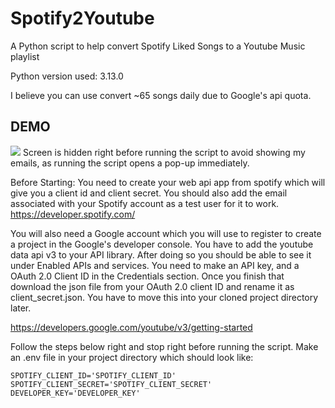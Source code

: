 # Spotify2Youtube

A Python script to help convert Spotify Liked Songs to a Youtube Music playlist

Python version used: 3.13.0

I believe you can use convert ~65 songs daily due to Google's api quota.
## DEMO
<img src="it works.gif"/>
Screen is hidden right before running the script to avoid showing my emails, as running the script opens a pop-up immediately.

Before Starting:
You need to create your web api app from spotify which will give you a client id and client secret. You should also add the email associated with your Spotify account as a test user for it to work.
https://developer.spotify.com/

You will also need a Google account which you will use to register to create a project in the Google's developer console. You have to add the youtube data api v3 to your API library. After doing so you should
be able to see it under Enabled APIs and services. You need to make an API key, and a OAuth 2.0 Client ID in the Credentials section. Once you finish that download the json file from your OAuth 2.0 client ID and rename it as client_secret.json. You have to move this into your cloned project directory later.

https://developers.google.com/youtube/v3/getting-started

Follow the steps below right and stop right before running the script. Make an .env file in your project directory which should look like: 
```
SPOTIFY_CLIENT_ID='SPOTIFY_CLIENT_ID'
SPOTIFY_CLIENT_SECRET='SPOTIFY_CLIENT_SECRET'
DEVELOPER_KEY='DEVELOPER_KEY'

```
